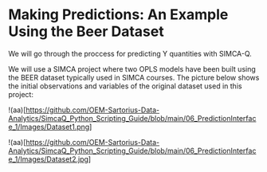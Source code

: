 # Making Predictions: An Example Using the Beer Dataset

We will go through the proccess for predicting Y quantities with SIMCA-Q.

We will use a SIMCA project where two OPLS models have been built using the BEER dataset typically used in SIMCA courses. The picture below shows the initial observations and variables of the original dataset used in this project:

!(aa)[https://github.com/OEM-Sartorius-Data-Analytics/SimcaQ_Python_Scripting_Guide/blob/main/06_PredictionInterface_1/Images/Dataset1.png]

!(aa)[https://github.com/OEM-Sartorius-Data-Analytics/SimcaQ_Python_Scripting_Guide/blob/main/06_PredictionInterface_1/Images/Dataset2.jpg]

